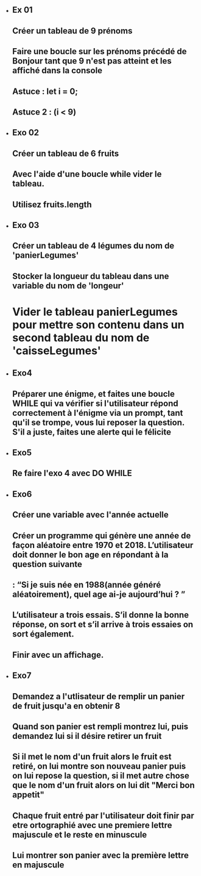 - ##  Ex 01
    ## Créer un tableau de 9 prénoms 
    ## Faire une boucle sur les prénoms précédé de Bonjour tant que 9 n'est pas atteint et les affiché dans la console
    ## Astuce : let i = 0;
    ## Astuce 2 : (i < 9)
    
- ##  Exo 02
    ## Créer un tableau de 6 fruits
    ## Avec l'aide d'une boucle while vider le tableau.
    ## Utilisez fruits.length
    
- ##  Exo 03
    ## Créer un tableau de 4 légumes du nom de 'panierLegumes'
    ## Stocker la longueur du tableau dans une variable du nom de 'longeur'
    # Vider le tableau panierLegumes pour mettre son contenu dans un second tableau du nom de 'caisseLegumes'

- ##  Exo4
    ##  Préparer une énigme, et faites une boucle WHILE qui va vérifier si l'utilisateur répond correctement à l'énigme via un prompt, tant qu'il se trompe, vous lui reposer la question. S'il a juste, faites une alerte qui le félicite

- ##  Exo5
    ##  Re faire l'exo 4 avec DO WHILE

- ##  Exo6
    ## Créer une variable avec l'année actuelle
    ## Créer un programme qui génère une année de façon aléatoire entre 1970 et 2018. L’utilisateur doit donner le bon age en répondant à la question suivante
    ## : “Si je suis née en 1988(année généré aléatoirement), quel age ai-je aujourd’hui ? ”
    ## L’utilisateur a trois essais. S’il donne la bonne réponse, on sort et s’il arrive à trois essaies on sort également.
    ## Finir avec un affichage.

- ##  Exo7 
    ## Demandez a l'utlisateur de remplir un panier de fruit jusqu'a en obtenir 8
    ## Quand son panier est rempli montrez lui, puis            demandez lui si il désire retirer un fruit
    ## Si il met le nom d'un fruit alors le fruit est retiré, on lui montre son nouveau panier puis on lui repose la question, si il met autre chose que le nom d'un fruit alors on lui dit "Merci bon appetit"
    ## Chaque fruit entré par l'utilisateur doit finir par etre ortographié avec une premiere lettre majuscule et le reste en minuscule 
    ## Lui montrer son panier avec la première lettre en majuscule
    

